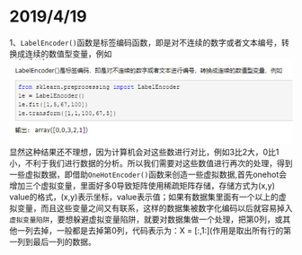 2019/4/19
===========
1、`LabelEncoder()`函数是标签编码函数，即是对不连续的数字或者文本编号，转换成连续的数值型变量，例如
![image text](https://github.com/guanyang123/100days/blob/master/image/1.4.PNG)  
显然这种结果还不理想，因为计算机会对这些数进行对比，例如3比2大，0比1小，不利于我们进行数据的分析。所以我们需要对这些数值进行再次的处理，得到一些虚拟数据，即借助`OneHotEncoder()`函数来创造一些虚拟数据,首先onehot会增加三个虚拟变量，里面好多0导致矩阵使用稀疏矩阵存储，存储方式为(x,y) value的格式，(x,y)表示坐标，value表示值；如果有数据集里面有一个以上的虚拟变量，而且这些变量之间又有联系，这样的数据集被数字化编码以后就容易掉入`虚拟变量陷阱`，要想躲避虚拟变量陷阱，就要对数据集做一个处理，把第0列，或其他一列去掉，一般都是去掉第0列，代码表示为：X = [:,1:](作用是取出所有行的第一列到最后一列的数据。
